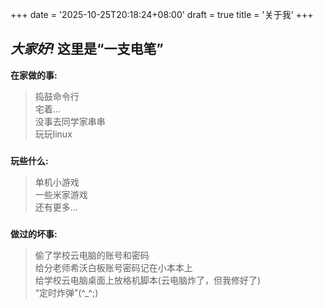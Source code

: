 +++
date = '2025-10-25T20:18:24+08:00'
draft = true
title = '关于我'
+++
## _大家好!_ 这里是“一支电笔”  

**在家做的事:**  
> 捣鼓命令行  
> 宅着...  
> 没事去同学家串串  
> 玩玩linux  
  
### 
**玩些什么:**  
> 单机小游戏  
> 一些米家游戏  
> 还有更多...  
###   
    
**做过的坏事:**  
> 偷了学校云电脑的账号和密码  
> 给分老师希沃白板账号密码记在小本本上  
> 给学校云电脑桌面上放格机脚本(云电脑炸了，但我修好了)  
> “定时炸弹”(^_^;)  
### 
